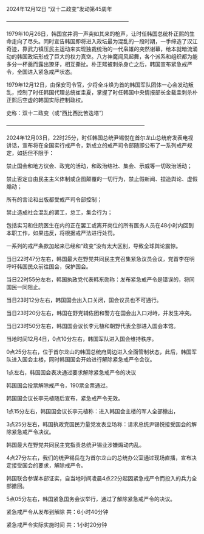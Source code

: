 2024年12月12日
“双十二政变”发动第45周年

———————————————————————

1979年10月26日，韩国宫井洞一声突如其来的枪声，让时任韩国总统朴正熙的生命走向了尽头。同时宣告韩国即将进入政坛最为混乱的一段时期，一手缔造了汉江奇迹，靠武力镇压民主运动来实现独裁统治的一代枭雄的突然谢幕，给本就暗流涌动的韩国政坛形成了巨大的权力真空。八方神魔闻风起舞，各个派系和组织都为能多分一杯羹而露出獠牙，相互撕扯。朴正熙被刺杀身亡之后，韩国宣布紧急戒严令，全国进入紧急戒严状态。

1979年12月12日，由保安司令官，少将全斗焕为首的韩国军队团体一心会发动叛乱，控制了时任韩国代理总统崔圭夏，掌握了时任韩国中央情报部长金载圭刺杀朴正熙后空虚的韩国实际控制政权。

史称：双十二政变（或“西比西比苦迭塔”）

——————————————————————————

2024年12月03日，22时25分，时任韩国总统尹锡悦在首尔龙山总统府发表电视讲话，宣布将在全国实行戒严令，新成立的戒严司令部随即公布了一系列戒严规定，如括但不限于：

禁止国会和地方议会、政党的活动，和政治结社、集会、示威等一切政治活动；

禁止否定自由民主主义体制或企图颠覆的一切行为，禁止假新闻、捏造舆论、虚假煽动；

所有的言论和出版都受戒严司令部控制；

禁止造成社会混乱的罢工，怠工，集会行为；

包括实习和住院医生在内的正在罢工或离开岗位的所有医务人员在48小时内回到本职工作，如果违反，将根据戒严法进行处罚。

一系列的戒严条款加起来已经和“政变”没有太大区别，导致全球舆论震惊。

当日22时47分左右，韩国最大在野党共同民主党召集紧急议员会议，党首李在明呼吁韩国民众前往国会，保护国会。

当日22时55分左右，韩国执政党代表韩东勋称：发布紧急戒严令是错误的，将同国民一同阻止。

当日23时12分左右，韩国国会出入口关闭，国会议员也不可通行。

当日23时20分左右，韩国在野党辅佐团和警方在国会出入口对峙，并发生冲突。

当日23时50分左右，韩国国会议长李元植和朝野代表全部进入国会本馆。

当地时间12月4日，0点10分左右，韩国军队进入国会维持秩序。

0点25分左右，位于首尔龙山的韩国总统府周边进入全面管制状态，此后，韩国军队进入国会主楼，同时韩国国会开始进行解除紧急戒严令会议。

1点左右，韩国国会表决通过要求解除紧急戒严令的决议

韩国国会投票解除戒严令，190票全票通过。

韩国国会议长李元植随后宣布，紧急戒严令无效。

1点15分左右，韩国国会议长李元植称：进入韩国会主楼的军人全部撤出，

3点25分左右，韩国执政党国民力量党发表立场称：请求总统尹锡悦接受国会的解除紧急戒严令决议。

韩国最大在野党共同民主党指责总统尹锡业涉嫌煽动内乱。

4点27分左右，我们的统尹锡岳在为首尔龙山的总统办公室通过现场直播，宣布决定接受国会的要求，解除戒严令。

韩国联合参谋本部证实，自当地时间凌晨4点22分起因紧急戒严令而投入的兵力全部撤回。

5点05分左右，韩国紧急国务会议举行，通过了解除紧急戒严令的决议。

紧急戒严令从发布到解除 共：6小时40分钟

紧急戒严令实际实施时间 共：1小时20分钟